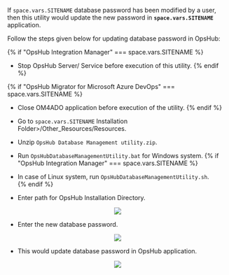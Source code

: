 
If <code class="expression">space.vars.SITENAME</code> database password has been modified by a user, then this utility would update the new password in **<code class="expression">space.vars.SITENAME</code>** application.

Follow the steps given below for updating database password in OpsHub:

{% if "OpsHub Integration Manager" === space.vars.SITENAME %}
* Stop OpsHub Server/ Service before execution of this utility.
{% endif %}

{% if "OpsHub Migrator for Microsoft Azure DevOps" === space.vars.SITENAME %}
* Close OM4ADO application before execution of the utility.
{% endif %}

* Go to <code class="expression">space.vars.SITENAME</code> Installation Folder>/Other_Resources/Resources.
* Unzip `OpsHub Database Management utility.zip`.
* Run `OpsHubDatabaseManagementUtility.bat` for Windows system. 
{% if "OpsHub Integration Manager" === space.vars.SITENAME %}  
* In case of Linux system, run `OpsHubDatabaseManagementUtility.sh`.  
{% endif %}
* Enter path for OpsHub Installation Directory.

<p align="center">
  <img src="../../assets/Updating_Database_Password_Image_1.png">
</p>


* Enter the new database password.

<p align="center">
  <img src="../../assets/Updating_Database_Password_Image_2.png">
</p>


* This would update database password in OpsHub application.

<p align="center">
  <img src="../../assets/Updating_Database_Password_Image_3.png">
</p>




